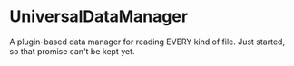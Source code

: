# UniversalDataManager
A plugin-based data manager for reading EVERY kind of file. Just started, so that promise can't be kept yet.
